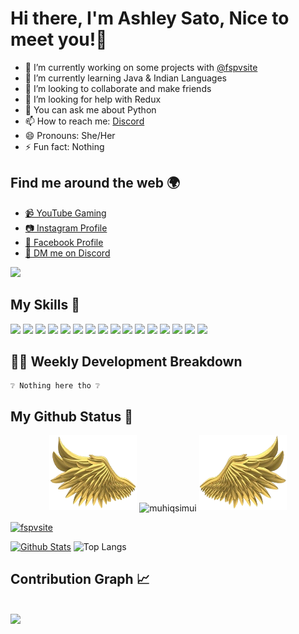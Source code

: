 # Hi there, I'm Ashley Sato, Nice to meet you!👋

- 🔭 I’m currently working on some projects with [@fspvsite](https://github.com/fspvsite)
- 🌱 I’m currently learning Java & Indian Languages
- 👯 I’m looking to collaborate and make friends
- 🤔 I’m looking for help with Redux
- 💬 You can ask me about Python
- 📫 How to reach me: [Discord](https://discord.com/users/787570670409613332/)
- 😄 Pronouns: She/Her
- ⚡ Fun fact: Nothing

## Find me around the web 🌍
- [📹 YouTube Gaming](https://www.youtube.com/channel/UCjf5QOCXJVXBY-HDdcPaS6A)
- [📷 Instagram Profile](https://www.instagram.com/fspprteek.win10/)
- [🥛 Facebook Profile](https://www.facebook.com/ashli.sato)
- [📨 DM me on Discord](https://discord.com/users/787570670409613332)

[![](https://discord.c99.nl/widget/theme-1/787570670409613332.png)](https://discord.com/users/787570670409613332/)

## My Skills 🚀
[![](https://img.shields.io/badge/HTML5-E34F26?style=for-the-badge&logo=html5&logoColor=white)](https://en.wikipedia.org/wiki/HTML5)
[![](https://img.shields.io/badge/JavaScript-F7DF1E?style=for-the-badge&logo=javascript&logoColor=black)](https://en.wikipedia.org/wiki/JavaScript)
[![](https://img.shields.io/badge/Node.js-43853D?style=for-the-badge&logo=node.js&logoColor=white)](https://en.wikipedia.org/wiki/Node.js)
[![](https://img.shields.io/badge/CSS3-1572B6?style=for-the-badge&logo=css3&logoColor=white)](https://en.wikipedia.org/wiki/CSS#CSS_3)
[![](https://img.shields.io/badge/Markdown-000000?style=for-the-badge&logo=markdown&logoColor=white)](https://en.wikipedia.org/wiki/Markdown)
[![](https://img.shields.io/badge/React-20232A?style=for-the-badge&logo=react&logoColor=61DAFB)](https://en.wikipedia.org/wiki/React_(JavaScript_library))
[![](https://img.shields.io/badge/Tailwind_CSS-38B2AC?style=for-the-badge&logo=tailwind-css&logoColor=white)](https://tailwindcss.com)
[![](https://img.shields.io/badge/Bootstrap-563D7C?style=for-the-badge&logo=bootstrap&logoColor=white)](https://en.wikipedia.org/wiki/Bootstrap_(front-end_framework))
[![](https://img.shields.io/badge/Redux-593D88?style=for-the-badge&logo=redux&logoColor=white)](https://en.wikipedia.org/wiki/Redux_(JavaScript_library))
[![](https://img.shields.io/badge/Netlify-00C7B7?style=for-the-badge&logo=netlify&logoColor=white)](https://en.wikipedia.org/wiki/Netlify)
[![](https://img.shields.io/badge/Google_Cloud-4285F4?style=for-the-badge&logo=google-cloud&logoColor=white)](https://en.wikipedia.org/wiki/Google_Cloud)
[![](https://img.shields.io/badge/Ruby-175C6E?style=for-the-badge&logo=ruby&logoColor=white)](https://en.wikipedia.org/wiki/Ruby_(programming_language))
[![](https://img.shields.io/badge/Pyhton-430098?style=for-the-badge&logo=python&logoColor=white)](https://en.wikipedia.org/wiki/Python_(programming_language))
[![](https://img.shields.io/badge/Unity-D6316C?style=for-the-badge&logo=unity&logoColor=white)](https://en.wikipedia.org/wiki/Unity_(game_engine))
[![](https://img.shields.io/badge/Java-3D1675?style=for-the-badge&logo=java&logoColor=white)](https://en.wikipedia.org/wiki/Java_(programming_language))
[![](https://img.shields.io/badge/Discord.py-F0A260?style=for-the-badge&logo=discord&logoColor=white)](https://en.wikipedia.org/wiki/Discord_(software))

## 👨‍💻 Weekly Development Breakdown
```
❔ Nothing here tho ❔
```

## My Github Status 🦸
<p align="center">
  <a>
    <img height="120" width="140" src="https://github.com/muhiqsimui/muhiqsimui/raw/main/assets/left.png">
    <img align="center" src="https://github-readme-streak-stats.herokuapp.com/?user=AshleySato899&theme=dark&hide_border=true" alt="muhiqsimui"/>
    <img height="120" width="140" src="https://github.com/muhiqsimui/muhiqsimui/raw/main/assets/right.png">
  </a>
</p>
<p><a href="https://github.com/ryo-ma/github-profile-trophy"><img src="https://github-profile-trophy.vercel.app/?username=AshleySato899&row=2&column=8&margin-w=15&margin-h=15&theme=dracula&no-bg=true&no-frame=true" alt="fspvsite" /></a></p>

[![Github Stats](https://github-readme-stats.vercel.app/api?username=AshleySato899&theme=cobalt&show_icons=true)](https://github.com/AshleySato899)
![Top Langs](https://github-readme-stats.vercel.app/api/top-langs/?username=AshleySato899&hide=TeX&layout=compact&theme=cobalt)

## Contribution Graph 📈
<br>
<div>
    <img src="https://activity-graph.herokuapp.com/graph?username=AshleySato899&theme=xcode&area=true" />
</div>
<br/>


